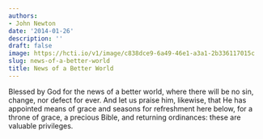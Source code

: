 ```yaml
---
authors:
- John Newton
date: '2014-01-26'
description: ''
draft: false
image: https://hcti.io/v1/image/c838dce9-6a49-46e1-a3a1-2b336117015c
slug: news-of-a-better-world
title: News of a Better World
---
```


Blessed by God for the news of a better world, where there will be no sin, change, nor defect for ever. And let us praise him, likewise, that He has appointed means of grace and seasons for refreshment here below, for a throne of grace, a precious Bible, and returning ordinances: these are valuable privileges.